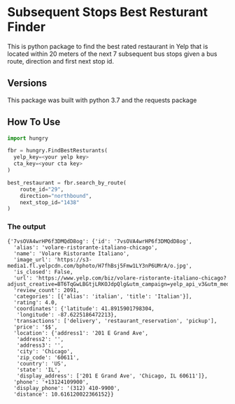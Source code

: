 # Subsequent Stops Best Resturant Finder
This is python package to find the best rated restaurant in Yelp that is
located within 20 meters of the next 7 subsequent bus stops given a bus route,
direction and first next stop id.

## Versions
This package was built with python 3.7 and the requests package

## How To Use
```python
import hungry

fbr = hungry.FindBestResturants(
  yelp_key=<your yelp key>
  cta_key=<your cta key>
)

best_restaurant = fbr.search_by_route(
    route_id="29",
    direction="northbound",
    next_stop_id="1438"
)
```
### The output
```
{'7vsOVA4wrHP6f3DMQdD8og': {'id': '7vsOVA4wrHP6f3DMQdD8og',
  'alias': 'volare-ristorante-italiano-chicago',
  'name': 'Volare Ristorante Italiano',
  'image_url': 'https://s3-media1.fl.yelpcdn.com/bphoto/H7fhBsj5Fmw1LY3nP6UMrA/o.jpg',
  'is_closed': False,
  'url': 'https://www.yelp.com/biz/volare-ristorante-italiano-chicago?adjust_creative=BT6TqGwLBGtjLRKOJdpQlg&utm_campaign=yelp_api_v3&utm_medium=api_v3_business_search&utm_source=BT6TqGwLBGtjLRKOJdpQlg',
  'review_count': 2091,
  'categories': [{'alias': 'italian', 'title': 'Italian'}],
  'rating': 4.0,
  'coordinates': {'latitude': 41.8915901798304,
   'longitude': -87.6225186472213},
  'transactions': ['delivery', 'restaurant_reservation', 'pickup'],
  'price': '$$',
  'location': {'address1': '201 E Grand Ave',
   'address2': '',
   'address3': '',
   'city': 'Chicago',
   'zip_code': '60611',
   'country': 'US',
   'state': 'IL',
   'display_address': ['201 E Grand Ave', 'Chicago, IL 60611']},
  'phone': '+13124109900',
  'display_phone': '(312) 410-9900',
  'distance': 10.616120022366152}}
```
